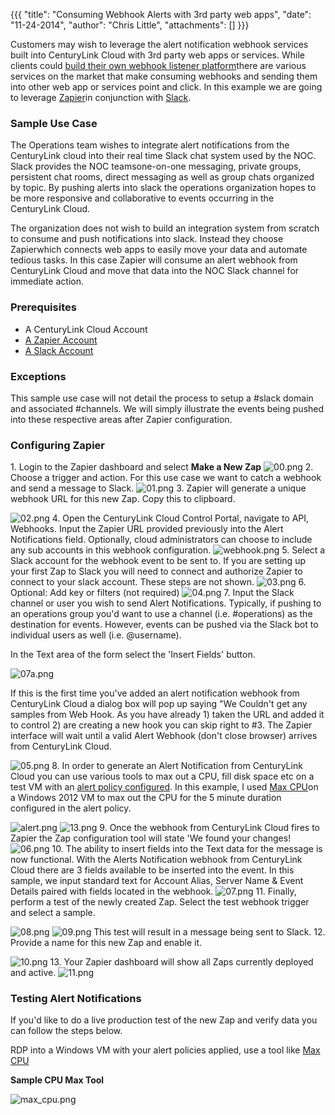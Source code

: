 {{{
  "title": "Consuming Webhook Alerts with 3rd party web apps",
  "date": "11-24-2014",
  "author": "Chris Little",
  "attachments": []
}}}

Customers may wish to leverage the alert notification webhook services built into CenturyLink Cloud with 3rd party web apps or services. While clients could <a href="https://t3n.zendesk.com/entries/22671399-Configuring-Webhooks-and-Consuming-Notifications" target="_blank">build their own webhook listener platform</a>there are various services on the market that make consuming webhooks and sending them into other web app or services point and click. In this example we are going to leverage <a href="http://zapier.com" target="_blank">Zapier</a>in conjunction with <a href="http://slack.com/" target="_blank">Slack</a>.

### Sample Use Case

The Operations team wishes to integrate alert notifications from the CenturyLink cloud into their real time Slack chat system used by the NOC. Slack provides the NOC teamsone-on-one messaging, private groups, persistent chat rooms, direct messaging as well as group chats organized by topic. By pushing alerts into slack the operations organization hopes to be more responsive and collaborative to events occurring in the CenturyLink Cloud.

The organization does not wish to build an integration system from scratch to consume and push notifications into slack. Instead they choose Zapierwhich connects web apps to easily move your data and automate tedious tasks. In this case Zapier will consume an alert webhook from CenturyLink Cloud and move that data into the NOC Slack channel for immediate action.

### Prerequisites

* A CenturyLink Cloud Account</li>
* <a href="http://www.zapier.com" target="_blank">A Zapier Account</a>
* <a href="http://www.slack.com" target="_blank">A Slack Account</a>

### Exceptions

This sample use case will not detail the process to setup a #slack domain and associated #channels. We will simply illustrate the events being pushed into these respective areas after Zapier configuration.

<h3>Configuring Zapier</h3>
1. Login to the Zapier dashboard and select <strong>Make a New Zap</strong>
<img src="https://t3n.zendesk.com/attachments/token/OK4lR5ujJXXROLpMShvuZMq8n/?name=00.png" alt="00.png" />
2. Choose a trigger and action. For this use case we want to catch a webhook and send a message to Slack.
<img src="https://t3n.zendesk.com/attachments/token/kSgv8yaBXVSkK3d1JoB8silkK/?name=01.png" alt="01.png" />
3. Zapier will generate a unique webhook URL for this new Zap. Copy this to clipboard.</p>
<img src="https://t3n.zendesk.com/attachments/token/tS6zWlON1SuoGr2zHAxvEZAaV/?name=02.png" alt="02.png" />
4. Open the CenturyLink Cloud Control Portal, navigate to API, Webhooks. Input the Zapier URL provided previously into the Alert Notifications field. Optionally, cloud administrators can choose to include any sub accounts in this webhook configuration.
<img src="https://t3n.zendesk.com/attachments/token/zUbmvzFwXjdzxkntKqWoVsbzD/?name=webhook.png" alt="webhook.png" />
5. Select a Slack account for the webhook event to be sent to. If you are setting up your first Zap to Slack you will need to connect and authorize Zapier to connect to your slack account. These steps are not shown.
<img src="https://t3n.zendesk.com/attachments/token/i9pvEQVTxNLoTZHFChjxojHvu/?name=03.png" alt="03.png" />
6. Optional: Add key or filters (not required)
<img src="https://t3n.zendesk.com/attachments/token/3ipLnDTLacNGaNS2m6C5owKPk/?name=04.png" alt="04.png" />
7. Input the Slack channel or user you wish to send Alert Notifications. Typically, if pushing to an operations group you'd want to use a channel (i.e. #operations) as the destination for events. However, events can be pushed via the Slack bot to individual users as well (i.e. @username).
<p>In the Text area of the form select the 'Insert Fields' button. </p>
<img src="https://t3n.zendesk.com/attachments/token/6jdOLv9Eb73vQ57IhiVx0l61E/?name=07a.png" alt="07a.png" />
<p>If this is the first time you've added an alert notification webhook from CenturyLink Cloud a dialog box will pop up saying "We Couldn't get any samples from Web Hook. As you have already 1) taken the URL and added it to control 2) are creating a new hook you can skip right to #3. The Zapier interface will wait until a valid Alert Webhook (don't close browser) arrives from CenturyLink Cloud.</p>
<img src="https://t3n.zendesk.com/attachments/token/U5stj1xY7cjRYwWOh6VWBMb2g/?name=05.png" alt="05.png" />
8. In order to generate an Alert Notification from CenturyLink Cloud you can use various tools to max out a CPU, fill disk space etc on a test VM with an <a href="https://t3n.zendesk.com/entries/27202824-Cloud-Server-Alerting-FAQ" target="_blank">alert policy configured</a>.
In this example, I used <a href="http://sourceforge.net/projects/max-cpu/" target="_blank">Max CPU</a>on a Windows 2012 VM to max out the CPU for the 5 minute duration configured in the alert policy.</p>
<img src="https://t3n.zendesk.com/attachments/token/BjgoVoLsdu4GVSDXruLdCECiK/?name=alert.png" alt="alert.png" />
<img src="https://t3n.zendesk.com/attachments/token/oxlbPAKqHWna6BO8PUj500LmO/?name=13.png" alt="13.png" />
9. Once the webhook from CenturyLink Cloud fires to Zapier the Zap configuration tool will state 'We found your changes!
<img src="https://t3n.zendesk.com/attachments/token/Ek0aNEaCD55VqoIOsVtkEzoGf/?name=06.png" alt="06.png" />
10. The ability to insert fields into the Text data for the message is now functional. With the Alerts Notification webhook from CenturyLink Cloud there are 3 fields available to be inserted into the event. In this sample, we input standard text for Account Alias, Server Name &amp; Event Details paired with fields located in the webhook.
<img src="https://t3n.zendesk.com/attachments/token/M00gY85RCLrb4Ru9Yas0ROLDm/?name=07.png" alt="07.png" />
11. Finally, perform a test of the newly created Zap. Select the test webhook trigger and select a sample.</p>
<img src="https://t3n.zendesk.com/attachments/token/PnKnZIXgQGuorcnyLTAACuZkh/?name=08.png" alt="08.png" />
<img src="https://t3n.zendesk.com/attachments/token/cnMejts5lywOt4z0D5QOTAXvU/?name=09.png" alt="09.png" />
This test will result in a message being sent to Slack.
12. Provide a name for this new Zap and enable it.</p>
<img src="https://t3n.zendesk.com/attachments/token/6K8b7lMhiPgU0kx9W0yIVkQU7/?name=10.png" alt="10.png" />
13. Your Zapier dashboard will show all Zaps currently deployed and active.
<img src="https://t3n.zendesk.com/attachments/token/pqCDwDI68ezrJHn4bc5qwVODg/?name=11.png" alt="11.png" />

### Testing Alert Notifications

If you'd like to do a live production test of the new Zap and verify data you can follow the steps below.

RDP into a Windows VM with your alert policies applied, use a tool like <a href="http://sourceforge.net/projects/max-cpu/">Max CPU</a>

<strong>Sample CPU Max Tool</strong>

<img src="https://t3n.zendesk.com/attachments/token/mtMYhlgmTFy0YSa6sfKJnQWtx/?name=max+cpu.png" alt="max_cpu.png" />
